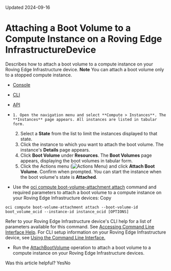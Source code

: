 Updated 2024-09-16
# Attaching a Boot Volume to a Compute Instance on a Roving Edge InfrastructureDevice
Describes how to attach a boot volume to a compute instance on your Roving Edge Infrastructure device.
**Note**
You can attach a boot volume only to a stopped compute instance.
  * [Console](https://docs.oracle.com/en-us/iaas/Content/Rover/Compute/Boot_Volume/attach_boot-volume-attachment.htm)
  * [CLI](https://docs.oracle.com/en-us/iaas/Content/Rover/Compute/Boot_Volume/attach_boot-volume-attachment.htm)
  * [API](https://docs.oracle.com/en-us/iaas/Content/Rover/Compute/Boot_Volume/attach_boot-volume-attachment.htm)


  *     1. Open the navigation menu and select **Compute > Instances**. The **Instances** page appears. All instances are listed in tabular form.
    2. Select a **State** from the list to limit the instances displayed to that state.
    3. Click the instance to which you want to attach the boot volume. The instance's **Details** page appears.
    4. Click **Boot Volume** under **Resources**. The **Boot Volumes** page appears, displaying the boot volumes in tabular form.
    5. Click the Actions menu (![Actions Menu](https://docs.oracle.com/en-us/iaas/Content/libs-rover/libraries/global-images/actions-menu.png)) and click **Attach Boot Volume**. Confirm when prompted.
You can start the instance when the boot volume's state is **Attached**.
  * Use the [oci compute boot-volume-attachment attach](https://docs.oracle.com/iaas/tools/oci-cli/latest/oci_cli_docs/cmdref/compute/boot-volume-attachment/attach.html) command and required parameters to attach a boot volume to a compute instance on your Roving Edge Infrastructure devices:
Copy
```
oci compute boot-volume-attachment attach --boot-volume-id boot_volume_ocid --instance-id instance_ocid [OPTIONS]
```

Refer to your Roving Edge Infrastructure device's CLI help for a list of parameters available for this command. See [Accessing Command Line Interface Help](https://docs.oracle.com/en-us/iaas/Content/Rover/Access/cli_install.htm#CLIAccessHelp).
For CLI setup information on your Roving Edge Infrastructure device, see [Using the Command Line Interface.](https://docs.oracle.com/en-us/iaas/Content/Rover/Access/cli_install.htm#CLI "Describes how to use the Command Line Interface to access a a Roving Edge Infrastructure device.")
  * Run the [AttachBootVolume](https://docs.oracle.com/iaas/api/#/en/iaas/latest/BootVolumeAttachment/AttachBootVolume) operation to attach a boot volume to a compute instance on your Roving Edge Infrastructure devices.


Was this article helpful?
YesNo

